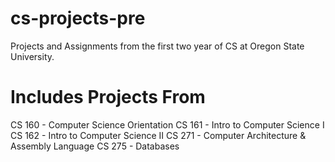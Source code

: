 cs-projects-pre
===============
Projects and Assignments from the first two year of CS at Oregon State University.

Includes Projects From
======================
CS 160 - Computer Science Orientation
CS 161 - Intro to Computer Science I
CS 162 - Intro to Computer Science II
CS 271 - Computer Architecture & Assembly Language
CS 275 - Databases

